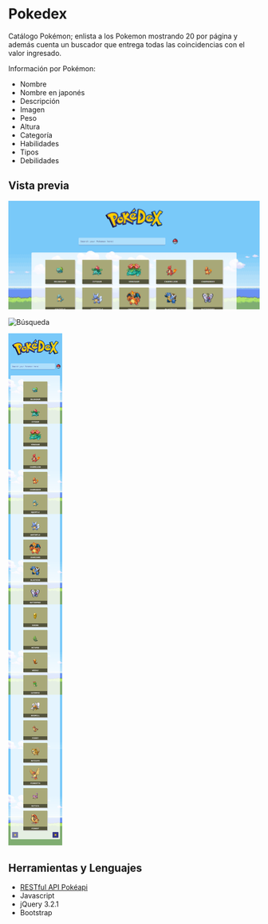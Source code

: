 # Pokedex

Catálogo Pokémon; enlista a los Pokemon mostrando 20 por página y además cuenta un buscador que entrega todas las coincidencias con el valor ingresado.

Información por Pokémon:
+ Nombre
+ Nombre en japonés
+ Descripción
+ Imagen
+ Peso
+ Altura
+ Categoría
+ Habilidades
+ Tipos
+ Debilidades

## Vista previa

![Página de Inicio](assets/img/pokedex-cut.png)

![Búsqueda](assets/img/Pokedex.ong)

![Responsive](assets/img/pokedex-cell.png)

## Herramientas y Lenguajes
 + [RESTful API Pokéapi](https://pokeapi.co/)
 + Javascript
 + jQuery 3.2.1
 + Bootstrap